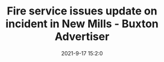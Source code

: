 ---
"title": "Fire service issues update on incident in New Mills - Buxton Advertiser"
"date": "2021-9-17 15:2:0"
"feed_name": "GOOGLENEWSINDUSTRIAL"
"feed_website": "https://news.google.com/search?q=industrial%2Bincident&hl=en-US&gl=US&ceid=US:en"
"feed_rss": "https://news.google.com/rss/search?q=industrial%2Bincident&hl=en-US&gl=US&ceid=US:en"
"link": "https://www.buxtonadvertiser.co.uk/news/fire-service-issues-update-on-incident-in-new-mills-3387476"
"file": "_posts/2021-1-1-e79f680264e7865317c05f890575469e48d91b8f.md"
"accident": "1"
"drilling": "0"
"dead": "0"
"injured": "0"
---